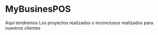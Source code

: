 # MyBusinesPOS
Aquí tendremos Los proyectos realizados o inconclusos realizados para nuestros clientes
